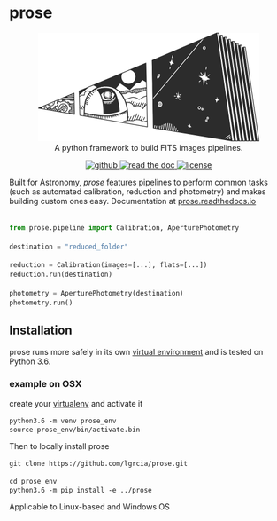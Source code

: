 # prose

<p align="center">

  <img width="400" src="docs/source/prose.png">
  <br>  
  A python framework to build FITS images pipelines.
  <br>
  <p align="center">
    <a href="https://github.com/lgrcia/prose">
      <img src="https://img.shields.io/badge/github-lgrcia/prose-blue.svg?style=flat" alt="github"/>
    </a>
    <a href="https://prose.readthedocs.io/en/latest/">
      <img src="https://img.shields.io/badge/read-thedoc-black.svg?style=flat" alt="read the doc"/>
    </a>
    <a href="">
      <img src="https://img.shields.io/badge/license-MIT-lightgray.svg?style=flat" alt="license"/>
    </a>
  </p>
</p>

Built for Astronomy, *prose* features pipelines to perform common tasks (such as automated calibration, reduction and photometry) and makes building custom ones easy. Documentation at [prose.readthedocs.io](https://prose.readthedocs.io/en/dev)


```python

from prose.pipeline import Calibration, AperturePhotometry

destination = "reduced_folder"

reduction = Calibration(images=[...], flats=[...])
reduction.run(destination)

photometry = AperturePhotometry(destination)
photometry.run()

```

## Installation

prose runs more safely in its own [virtual environment](https://docs.python.org/3/tutorial/venv.html) and is tested on Python 3.6.

### example on OSX

create your [virtualenv](https://docs.python.org/3/tutorial/venv.html) and activate it

```shell
python3.6 -m venv prose_env
source prose_env/bin/activate.bin
```

Then to locally install prose

```shell
git clone https://github.com/lgrcia/prose.git

cd prose_env
python3.6 -m pip install -e ../prose
```

Applicable to Linux-based and Windows OS
